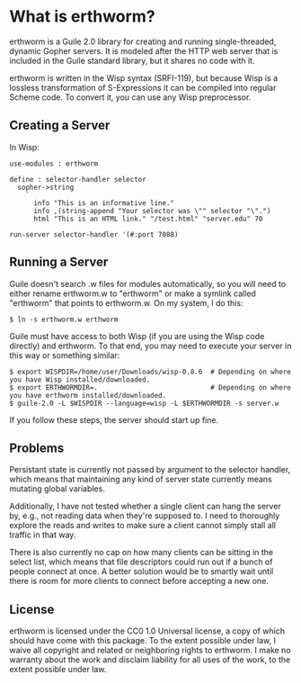 # What is erthworm?
erthworm is a Guile 2.0 library for creating and running single-threaded,
dynamic Gopher servers.  It is modeled after the HTTP web server that
is included in the Guile standard library, but it shares no code with it.

erthworm is written in the Wisp syntax (SRFI-119), but because Wisp is a
lossless transformation of S-Expressions it can be compiled into regular
Scheme code.  To convert it, you can use any Wisp preprocessor.

## Creating a Server
In Wisp:

    use-modules : erthworm

    define : selector-handler selector
      sopher->string
        `
          info "This is an informative line."
          info ,(string-append "Your selector was \"" selector "\".")
          html "This is an HTML link." "/test.html" "server.edu" 70

    run-server selector-handler '(#:port 7088)

## Running a Server
Guile doesn't search .w files for modules automatically, so you will
need to either rename erthworm.w to "erthworm" or make a symlink called
"erthworm" that points to erthworm.w.  On my system, I do this:

    $ ln -s erthworm.w erthworm

Guile must have access to both Wisp (if you are using the Wisp code
directly) and erthworm.  To that end, you may need to execute your
server in this way or something similar:

    $ export WISPDIR=/home/user/Downloads/wisp-0.8.6  # Depending on where you have Wisp installed/downloaded.
    $ export ERTHWORMDIR=.                            # Depending on where you have erthworm installed/downloaded.
    $ guile-2.0 -L $WISPDIR --language=wisp -L $ERTHWORMDIR -s server.w

If you follow these steps, the server should start up fine.

## Problems
Persistant state is currently not passed by argument to the selector
handler, which means that maintaining any kind of server state currently
means mutating global variables.

Additionally, I have not tested whether a single client can hang the
server by, e.g., not reading data when they're supposed to.  I need to
thoroughly explore the reads and writes to make sure a client cannot
simply stall all traffic in that way.

There is also currently no cap on how many clients can be sitting
in the select list, which means that file descriptors could run out if a
bunch of people connect at once.  A better solution would be to smartly
wait until there is room for more clients to connect before accepting
a new one.

## License
erthworm is licensed under the CC0 1.0 Universal license, a copy
of which should have come with this package. To the extent possible
under law, I waive all copyright and related or neighboring rights to
erthworm. I make no warranty about the work and disclaim liability
for all uses of the work, to the extent possible under law.
